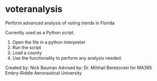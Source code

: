 # voteranalysis
Perform advanced analysis of voting trends in Florida

Currently used as a Python script.

1) Open the file in a python interpreter
2) Run the script
3) Load a county
4) Use the functionality to perform any analysis needed.

Created by: Nick Bauman
Advised by: Dr. Mihhail Berezovski for MA395
Embry-Riddle Aeronautical University
